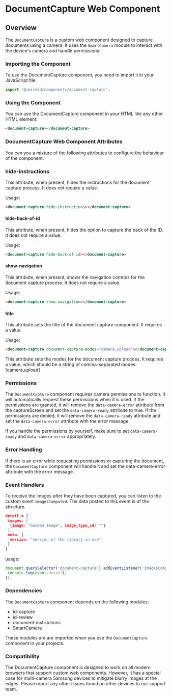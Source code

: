 # DocumentCapture Web Component

## Overview

The `DocumentCapture` is a custom web component designed to capture documents using a camera. It uses the `SmartCamera` module to interact with the device's camera and handle permissions.

### Importing the Component

To use the DocumentCapture component, you need to import it in your JavaScript file:

```js
import '@smileid/components/document-capture';
```

### Using the Component

You can use the DocumentCapture component in your HTML like any other HTML element:

```html
<document-capture></document-capture>
```

### DocumentCapture Web Component Attributes

You can you a mixture of the following attributes to configure the behaviour of the component.

### hide-instructions

This attribute, when present, hides the instructions for the document capture process. It does not require a value.

Usage:

```html
<document-capture hide-instructions></document-capture>
```

#### hide-back-of-id

This attribute, when present, hides the option to capture the back of the ID. It does not require a value.

Usage:

```html
<document-capture hide-back-of-id></document-capture>
```

#### show-navigation

This attribute, when present, shows the navigation controls for the document capture process. It does not require a value.

Usage:

```html
<document-capture show-navigation></document-capture>
```

#### title

This attribute sets the title of the document capture component. It requires a value.

Usage:

```html
<document-capture document-capture-modes="camera,upload"></document-capture>
```

This attribute sets the modes for the document capture process. It requires a value, which should be a string of comma-separated modes. [camera,upload]

### Permissions

The `DocumentCapture` component requires camera permissions to function. It will automatically request these permissions when it is used. If the permissions are granted, it will remove the `data-camera-error` attribute from the captureScreen and set the `data-camera-ready` attribute to true. If the permissions are denied, it will remove the `data-camera-ready` attribute and set the `data-camera-error` attribute with the error message.

If you handle the permissions by yourself, make sure to set `data-camera-ready` and `data-camera-error` appropriately.

### Error Handling

If there is an error while requesting permissions or capturing the document, the `DocumentCapture` component will handle it and set the data-camera-error attribute with the error message.

### Event Handlers

To receive the images after they have been captured, you can listen to the custom event `imagesComputed`. The data posted to this event is of the structure.

```json
detail = {
 images: [
  {image: "base64 image", image_type_id: ""}
 ],
 meta: {
  version: "version of the library in use"
 }
}
```

usage:

```js
document.querySelector('document-capture').addEventListener('imagesComputed', function(event) {
 console.log(event.detail);
});
```

### Dependencies

The `DocumentCapture` component depends on the following modules:

* id-capture
* id-review
* document-instructions
* SmartCamera

These modules are are imported when you use the `DocumentCapture` component in your projects.

### Compatibility

The DocumentCapture component is designed to work on all modern browsers that support custom web components. However, it has a special case for multi-camera Samsung devices to mitigate blurry images at the edges. Please report any other issues found on other devices to our support team.
